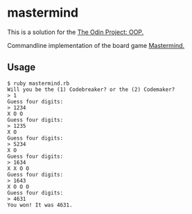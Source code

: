 # mastermind

This is a solution for the [The Odin Project: OOP.](https://www.theodinproject.com/courses/ruby-programming/lessons/oop)

Commandline implementation of the board game [Mastermind.](https://www.wikiwand.com/en/Mastermind_(board_game))

## Usage

```
$ ruby mastermind.rb
Will you be the (1) Codebreaker? or the (2) Codemaker?
> 1
Guess four digits:
> 1234
X O O
Guess four digits:
> 1235
X O
Guess four digits:
> 5234
X O
Guess four digits:
> 1634
X X O O
Guess four digits:
> 1643
X O O O
Guess four digits:
> 4631
You won! It was 4631.
```
